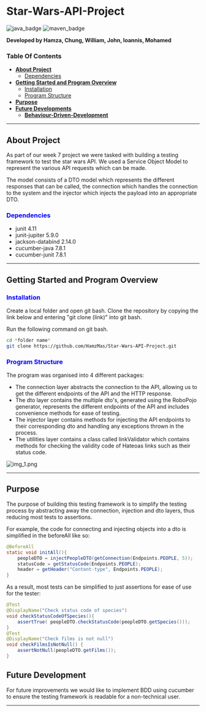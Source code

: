 # Star-Wars-API-Project
![java_badge](https://img.shields.io/badge/-Java-lightgrey?style=for-the-badge&logo=appveyor)
![maven_badge](https://img.shields.io/badge/-Maven-yellow?style=for-the-badge&logo=appveyor)

**Developed by Hamza, Chung, William, John, Ioannis, Mohamed**

### **Table Of Contents**
* [**About Project**](#about-project)
    - [Dependencies](#dependencies)
* [**Getting Started and Program Overview**](#getting-started-and-program-overview)
  - [Installation](#installation)
  - [Program Structure](#program-structure)
* [**Purpose**](#Purpose)
* [**Future Developments**](#future-developments)
  - [**Behaviour-Driven-Development**](#Behaviour-Driven-Development)

***
## About Project

As part of our week 7 project we were tasked with building a testing framework to test the star wars API.
We used a Service Object Model to represent the various API requests which can be made.

The model consists of a DTO model which represents the different responses that can be called, 
the connection which handles the connection to the system and the injector which injects the payload into an appropriate DTO.

### <span style="color: blue;">**Dependencies**</span>

* junit 4.11
* junit-jupiter 5.9.0
* jackson-databind 2.14.0
* cucumber-java 7.8.1
* cucumber-junit 7.8.1

***
## Getting Started and Program Overview
### <span style="color: blue;">**Installation**</span>
Create a local folder and open git bash. Clone the repository by copying the link below and entering "git clone (link)" into git bash.


 Run the following command on git bash.
```bash
cd *folder name*
git clone https://github.com/HamzMas/Star-Wars-API-Project.git
```

### <span style="color: blue;">**Program Structure**</span>
The program was organised into 4 different packages:

* The connection layer abstracts the connection to the API, allowing us to get the different endpoints of the API and the HTTP response. 
* The dto layer contains the multiple dto's, generated using the RoboPojo generator, represents the different endpoints of the API and includes convenience methods for ease of testing.
* The injector layer contains methods for injecting the API endpoints to their corresponding dto and handling any exceptions thrown in the process.
* The utilities layer contains a class called linkValidator which contains methods for checking the validity code of Hateoas links such as their status code.

![img_1.png](img_1.png)
***

## Purpose
The purpose of building this testing framework is to simplify the testing process by abstracting away the connection, injection and dto layers, thus reducing most tests to assertions.

For example, the code for connecting and injecting objects into a dto is simplified in the beforeAll like so:

```java
@BeforeAll 
static void initAll(){
    peopleDTO = injectPeopleDTO(getConnection(Endpoints.PEOPLE, 5));
    statusCode = getStatusCode(Endpoints.PEOPLE);
    header = getHeader("Content-type", Endpoints.PEOPLE);
}
```

As a result, most tests can be simplified to just assertions for ease of use for the tester:

```java
@Test
@DisplayName("Check status code of species")
void checkStatusCodeOfSpecies(){
    assertTrue( peopleDTO.checkStatusCode(peopleDTO.getSpecies()));
}
@Test
@DisplayName("Check films is not null")
void checkFilmsIsNotNull() {
    assertNotNull(peopleDTO.getFilms());
}
```

## Future Development

For future improvements we would like to implement BDD using cucumber to ensure the testing framework is readable for a non-technical user.<br>

***
